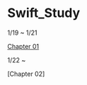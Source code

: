 # Swift_Study


1/19 ~  1/21

[Chapter 01](https://www.notion.so/Chapter-01-ios-9f4444d9ce8740f8a2e80f3587076751)


1/22 ~

[Chapter 02]
